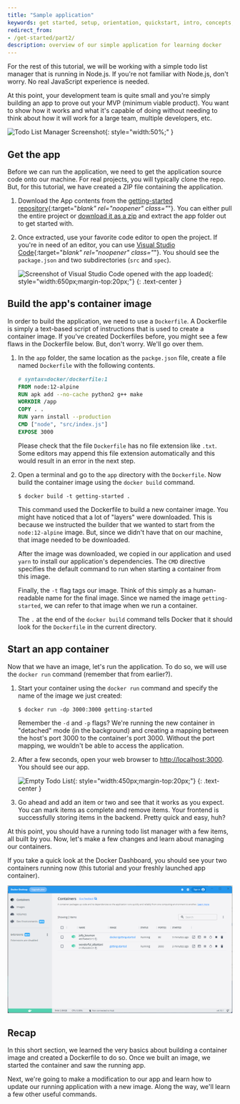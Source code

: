 ```yaml
---
title: "Sample application"
keywords: get started, setup, orientation, quickstart, intro, concepts, containers, docker desktop
redirect_from:
- /get-started/part2/
description: overview of our simple application for learning docker
---
```



For the rest of this tutorial, we will be working with a simple todo
list manager that is running in Node.js. If you're not familiar with Node.js,
don't worry. No real JavaScript experience is needed.

At this point, your development team is quite small and you're simply
building an app to prove out your MVP (minimum viable product). You want
to show how it works and what it's capable of doing without needing to
think about how it will work for a large team, multiple developers, etc.

![Todo List Manager Screenshot](images/todo-list-sample.png){: style="width:50%;" }

## Get the app

Before we can run the application, we need to get the application source code onto 
our machine. For real projects, you will typically clone the repo. But, for this tutorial,
we have created a ZIP file containing the application.

1. Download the App contents from the [getting-started repository](https://github.com/docker/getting-started/tree/master){:target="_blank" rel="noopener" class="_"}. You can either pull the entire project or [download it as a zip](https://github.com/docker/getting-started/archive/refs/heads/master.zip) and extract the app folder out to get started with.

2. Once extracted, use your favorite code editor to open the project. If you're in need of
    an editor, you can use [Visual Studio Code](https://code.visualstudio.com/){:target="_blank" rel="noopener" class="_"}. You should
    see the `package.json` and two subdirectories (`src` and `spec`).

    ![Screenshot of Visual Studio Code opened with the app loaded](images/ide-screenshot.png){: style="width:650px;margin-top:20px;"}
    {: .text-center }

## Build the app's container image

In order to build the application, we need to use a `Dockerfile`. A
Dockerfile is simply a text-based script of instructions that is used to
create a container image. If you've created Dockerfiles before, you might
see a few flaws in the Dockerfile below. But, don't worry. We'll go over them.

1. In the `app` folder, the same location as the `packge.json` file, create a file named `Dockerfile` with the following contents.

   ```dockerfile
   # syntax=docker/dockerfile:1
   FROM node:12-alpine
   RUN apk add --no-cache python2 g++ make
   WORKDIR /app
   COPY . .
   RUN yarn install --production
   CMD ["node", "src/index.js"]
   EXPOSE 3000
   ```

   Please check that the file `Dockerfile` has no file extension like `.txt`. Some editors may append this file extension automatically and this would result in an error in the next step.

2. Open a terminal and go to the `app` directory with the `Dockerfile`. Now build the container image using the `docker build` command.

   ```console
   $ docker build -t getting-started .
   ```

   This command used the Dockerfile to build a new container image. You might
   have noticed that a lot of "layers" were downloaded. This is because we instructed
   the builder that we wanted to start from the `node:12-alpine` image. But, since we
   didn't have that on our machine, that image needed to be downloaded.

   After the image was downloaded, we copied in our application and used `yarn` to 
   install our application's dependencies. The `CMD` directive specifies the default 
   command to run when starting a container from this image.

   Finally, the `-t` flag tags our image. Think of this simply as a human-readable name
   for the final image. Since we named the image `getting-started`, we can refer to that
   image when we run a container.

   The `.` at the end of the `docker build` command tells Docker that it should look for the `Dockerfile` in the current directory.

## Start an app container

Now that we have an image, let's run the application. To do so, we will use the `docker run`
command (remember that from earlier?).

1. Start your container using the `docker run` command and specify the name of the image we 
   just created:

   ```console
   $ docker run -dp 3000:3000 getting-started
   ```

   Remember the `-d` and `-p` flags? We're running the new container in "detached" mode (in the 
   background) and creating a mapping between the host's port 3000 to the container's port 3000.
   Without the port mapping, we wouldn't be able to access the application.

2. After a few seconds, open your web browser to [http://localhost:3000](http://localhost:3000).
   You should see our app.

   ![Empty Todo List](images/todo-list-empty.png){: style="width:450px;margin-top:20px;"}
   {: .text-center }

3. Go ahead and add an item or two and see that it works as you expect. You can mark items as
   complete and remove items. Your frontend is successfully storing items in the backend.
   Pretty quick and easy, huh?


At this point, you should have a running todo list manager with a few items, all built by you.
Now, let's make a few changes and learn about managing our containers.

If you take a quick look at the Docker Dashboard, you should see your two containers running now 
(this tutorial and your freshly launched app container).

![Docker Dashboard with tutorial and app containers running](images/dashboard-two-containers.png)

## Recap

In this short section, we learned the very basics about building a container image and created a
Dockerfile to do so. Once we built an image, we started the container and saw the running app.

Next, we're going to make a modification to our app and learn how to update our running application
with a new image. Along the way, we'll learn a few other useful commands.
